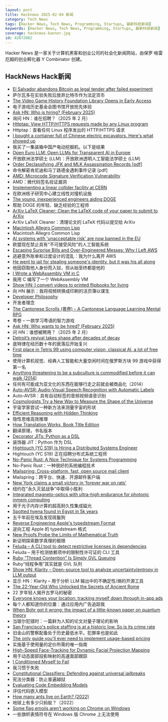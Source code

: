 ```yaml
---
layout: post
title: Hacknews 2025-02-04 新闻
category: Tech News
tags: [Hacker News, Tech News, Programming, Startups, 最新科技新闻]
keywords: [Hacker News, Tech News, Programming, Startups, 最新科技新闻]
coverage: hacknews-banner.jpg
id: 42872882
---
```


Hacker News 是一家关于计算机黑客和创业公司的社会化新闻网站，由保罗·格雷厄姆的创业孵化器 Y Combinator 创建。

## HackNews Hack新闻

- [El Salvador abandons Bitcoin as legal tender after failed experiment](https://ticotimes.net/2025/02/02/el-salvador-abandons-bitcoin-as-legal-tender-after-failed-experiment)
- 萨尔瓦多在实验失败后放弃比特币作为法定货币
- [The Video Game History Foundation Library Opens in Early Access](https://gamehistory.org/vghf-library-launch/)
- 电子游戏历史基金会图书馆开放抢先体验
- [Ask HN: Who is hiring? (February 2025)]()
- 询问 HN：谁在招聘？（2025 年 2 月）
- [Httptap: View HTTP/HTTPS requests made by any Linux program](https://github.com/monasticacademy/httptap)
- Httptap：查看任何 Linux 程序发出的 HTTP/HTTPS 请求
- [I bought a container full of Chinese electric excavators. Here's what showed up](https://electrek.co/2025/02/03/i-bought-a-container-full-of-chinese-electric-excavators-heres-what-showed-up/)
- 我买了一集装箱中国产电动挖掘机。以下是结果
- [Open Euro LLM: Open LLMs for Transparent AI in Europe](https://openeurollm.eu/launch-press-release)
- 开放欧洲法学硕士 (LLM)：开放欧洲透明人工智能法学硕士 (LLM)
- [Order Declassifying JFK and MLK Assassination Records [pdf]](https://www.govinfo.gov/content/pkg/FR-2025-01-31/pdf/2025-02116.pdf)
- 命令解密肯尼迪和马丁路德金遇刺事件记录 [pdf]
- [AMD: Microcode Signature Verification Vulnerability](https://github.com/google/security-research/security/advisories/GHSA-4xq7-4mgh-gp6w)
- AMD：微代码签名验证漏洞
- [Implementing a linear collider facility at CERN](https://newsline.linearcollider.org/2025/01/30/implementing-a-linear-collider-facility-at-cern/)
- 在欧洲核子研究中心建立线性对撞机设施
- [The young, inexperienced engineers aiding DOGE](https://www.wired.com/story/elon-musk-government-young-engineers/)
- 帮助 DOGE 的年轻、缺乏经验的工程师
- [ArXiv LaTeX Cleaner: Clean the LaTeX code of your paper to submit to ArXiv](https://github.com/google-research/arxiv-latex-cleaner)
- ArXiv LaTeX Cleaner：清理论文的 LaTeX 代码以提交给 ArXiv
- [Macintosh Allegro Common Lisp](https://www.macintoshrepository.org/1799-macintosh-allegro-common-lisp)
- Macintosh Allegro Common Lisp
- [AI systems with 'unacceptable risk' are now banned in the EU](https://techcrunch.com/2025/02/02/ai-systems-with-unacceptable-risk-are-now-banned-in-the-eu/)
- 欧盟现在禁止具有“不可接受风险”的人工智能系统
- [Escaping Surprise Bills and Over-Engineered Messes: Why I Left AWS](https://travisbumgarner.dev/blog/leaving-aws)
- 逃避意外账单和过度设计的混乱：我为什么离开 AWS
- [He went to jail for stealing someone's identity, but it was his all along](https://www.nytimes.com/2025/02/03/us/iowa-identity-theft-sentencing.html)
- 他因窃取他人身份而入狱，但从始至终都是他的
- [I Wrote a WebAssembly VM in C](https://irreducible.io/blog/my-wasm-interpreter/)
- 我用 C 编写了一个 WebAssembly VM
- [Show HN: I convert videos to printed flipbooks for living](https://www.videotoflip.com/)
- 向 HN 展示：我将视频转换成印刷的活页簿以谋生
- [Developer Philosophy](https://qntm.org/devphilo)
- 开发者理念
- [The Cantonese Scrolls (粵卷) – A Cantonese Language Learning Mental RPG](https://cantoscrolls.com/)
- 粤卷 – 一款学习粤语的智力游戏
- [Ask HN: Who wants to be hired? (February 2025)]()
- 问 HN：谁想被聘用？（2025 年 2 月）
- [Detroit’s revival takes shape after decades of decay](https://www.theguardian.com/us-news/2025/jan/04/detroit-revitalization)
- 底特律在经历数十年的衰落后开始复兴
- [First place in Tetris 99 using computer vision, classical AI, a lot of free time](https://bpinzone.github.io/TetrisAI/)
- 使用计算机视觉、经典人工智能和大量空闲时间在俄罗斯方块 99 游戏中获得第一名
- [Anything threatening to be a subculture is commodified before it can walk (2014)](https://www.dezeen.com/2014/12/18/william-gibson-subculture-commodification-london-justin-mcguirk-opinion/)
- 任何有可能成为亚文化的东西在能够行走之前就会被商品化（2014）
- [Auto-AVSR: Audio-Visual Speech Recognition with Automatic Labels](https://github.com/mpc001/auto_avsr)
- Auto-AVSR：具有自动标签的音频视频语音识别
- [Cosmologists Try a New Way to Measure the Shape of the Universe](https://www.quantamagazine.org/cosmologists-try-a-new-way-to-measure-the-shape-of-the-universe-20250127/)
- 宇宙学家尝试一种新方法来测量宇宙的形状
- [Efficient Reasoning with Hidden Thinking](https://arxiv.org/abs/2501.19201)
- 隐性思维高效推理
- [How Translation Works, Book Title Edition](https://whatever.scalzi.com/2025/02/03/how-translation-works-book-title-edition/)
- 翻译原理，书名版本
- [Decorator JITs: Python as a DSL](https://eli.thegreenplace.net/2025/decorator-jits-python-as-a-dsl/)
- 装饰器 JIT：Python 作为 DSL
- [Hightouch (YC S19) Is Hiring a Distributed Systems Engineer]()
- Hightouch (YC S19) 正在招聘分布式系统工程师
- [No-Panic Rust: A Nice Technique for Systems Programming](https://blog.reverberate.org/2025/02/03/no-panic-rust.html)
- No-Panic Rust：一种很好的系统编程技术
- [Mailspring: Cross-platform, fast, open source mail client](https://github.com/Foundry376/Mailspring)
- Mailspring：跨平台、快速、开源邮件客户端
- [New York claims a small victory in 'forever war on rats'](https://www.thetimes.com/us/news-today/article/new-york-finally-claims-a-small-victory-in-forever-war-on-rats-m7x230sg8)
- 纽约在“永久灭鼠战争”中取得小胜利
- [Integrated magneto-optics with ultra-high endurance for photonic inmem computing](https://www.nature.com/articles/s41566-024-01549-1)
- 用于光子内存计算的超高耐久性集成磁光
- [Spotted hyena found in Egypt in 5k years](https://phys.org/news/2025-01-hyena-egypt-years.html)
- 五千年前在埃及发现斑鬣狗
- [Reverse Engineering Apple's typedstream Format](https://chrissardegna.com/blog/reverse-engineering-apples-typedstream-format/)
- 逆向工程 Apple 的 typedstream 格式
- [New Proofs Probe the Limits of Mathematical Truth](https://www.quantamagazine.org/new-proofs-probe-the-limits-of-mathematical-truth-20250203/)
- 新证明探索数学真理的极限
- [Feluda – A CLI tool to detect restrictive licenses in dependencies](https://crates.io/crates/feluda)
- Feluda – 用于检测依赖项中的限制性许可证的 CLI 工具
- [Ruby “Thread Contention” Is Simply GVL Queuing](https://island94.org/2025/01/ruby-thread-contention-simply-gvl-queuing)
- Ruby“线程争用”其实就是 GVL 队列
- [Show HN: Klarity – Open-source tool to analyze uncertainty/entropy in LLM output](https://github.com/klara-research/klarity)
- 显示 HN：Klarity – 用于分析 LLM 输出中的不确定性/熵的开源工具
- [The 22-Year-Old Who Unlocked the Secrets of Ancient Rome](https://www.thefp.com/p/luke-farritor-vesuvius-challenge-scrolls-rome)
- 22 岁年轻人揭开古罗马的秘密
- [Everyone knows your location: tracking myself down through in-app ads](https://timsh.org/tracking-myself-down-through-in-app-ads/)
- 每个人都知道你的位置：通过应用内广告追踪我
- [When Bohr got it wrong: the impact of a little-known paper on quantum theory](https://physicsworld.com/a/when-bohr-got-it-wrong-the-impact-of-a-little-known-paper-on-the-development-of-quantum-theory/)
- 当玻尔犯错时：一篇鲜为人知的论文对量子理论的影响
- [San Francisco's police staffing is at a historic low. So is its crime rate](https://missionlocal.org/2025/02/san-francisco-crime-police-staffing/)
- 旧金山的警察配备处于历史最低水平。犯罪率也是如此
- [The only guide you'll ever need to implement usage-based pricing](https://www.stigg.io/blog-posts/beyond-metering-the-only-guide-youll-ever-need-to-implement-usage-based-pricing)
- 实施基于使用量的定价所需的唯一指南
- [High-Speed Face-Tracking for Dynamic Facial Projection Mapping](https://www.vision.ict.e.titech.ac.jp/projects/DFPM/)
- 用于动态面部投影映射的高速面部跟踪
- [I Conditioned Myself to Fail](https://www.brainbun.com/blog/i-conditioned-myself-to-fail/)
- 我习惯于失败
- [Constitutional Classifiers: Defending against universal jailbreaks](https://www.anthropic.com/research/constitutional-classifiers)
- 宪法分类器：防止普遍越狱
- [Evaluating Code Embedding Models](https://blog.voyageai.com/2024/12/04/code-retrieval-eval/)
- 评估代码嵌入模型
- [How many ants live on Earth? (2022)](https://www.science.org/content/article/how-many-ants-live-earth)
- 地球上有多少只蚂蚁？（2022）
- [Some flag emojis aren’t working on Chrome on Windows](https://geyer.dev/blog/windows-flag-emojis/)
- 一些旗帜表情符号在 Windows 版 Chrome 上无法使用

